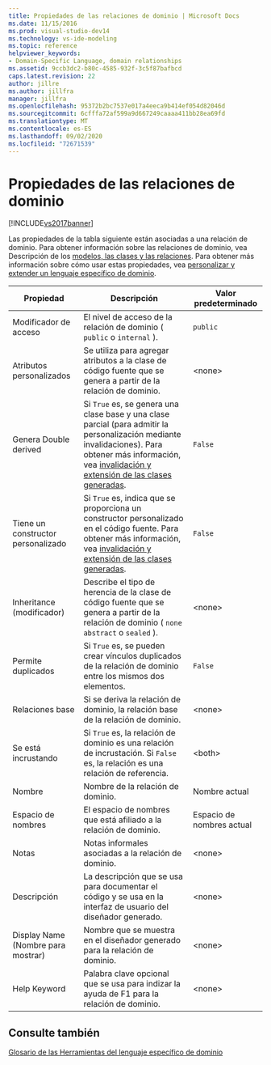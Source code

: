 ```yaml
---
title: Propiedades de las relaciones de dominio | Microsoft Docs
ms.date: 11/15/2016
ms.prod: visual-studio-dev14
ms.technology: vs-ide-modeling
ms.topic: reference
helpviewer_keywords:
- Domain-Specific Language, domain relationships
ms.assetid: 9ccb3dc2-b80c-4585-932f-3c5f87bafbcd
caps.latest.revision: 22
author: jillre
ms.author: jillfra
manager: jillfra
ms.openlocfilehash: 95372b2bc7537e017a4eeca9b414ef054d82046d
ms.sourcegitcommit: 6cfffa72af599a9d667249caaaa411bb28ea69fd
ms.translationtype: MT
ms.contentlocale: es-ES
ms.lasthandoff: 09/02/2020
ms.locfileid: "72671539"
---
```

# <a name="properties-of-domain-relationships"></a>Propiedades de las relaciones de dominio
[!INCLUDE[vs2017banner](../includes/vs2017banner.md)]

Las propiedades de la tabla siguiente están asociadas a una relación de dominio. Para obtener información sobre las relaciones de dominio, vea Descripción de los [modelos, las clases y las relaciones](../modeling/understanding-models-classes-and-relationships.md). Para obtener más información sobre cómo usar estas propiedades, vea [personalizar y extender un lenguaje específico de dominio](../modeling/customizing-and-extending-a-domain-specific-language.md).

|Propiedad|Descripción|Valor predeterminado|
|--------------|-----------------|-------------|
|Modificador de acceso|El nivel de acceso de la relación de dominio ( `public` o `internal` ).|`public`|
|Atributos personalizados|Se utiliza para agregar atributos a la clase de código fuente que se genera a partir de la relación de dominio.|\<none>|
|Genera Double derived|Si `True` es, se genera una clase base y una clase parcial (para admitir la personalización mediante invalidaciones). Para obtener más información, vea [invalidación y extensión de las clases generadas](../modeling/overriding-and-extending-the-generated-classes.md).|`False`|
|Tiene un constructor personalizado|Si `True` es, indica que se proporciona un constructor personalizado en el código fuente. Para obtener más información, vea [invalidación y extensión de las clases generadas](../modeling/overriding-and-extending-the-generated-classes.md).|`False`|
|Inheritance (modificador)|Describe el tipo de herencia de la clase de código fuente que se genera a partir de la relación de dominio ( `none` `abstract` o `sealed` ).|\<none>|
|Permite duplicados|Si `True` es, se pueden crear vínculos duplicados de la relación de dominio entre los mismos dos elementos.|`False`|
|Relaciones base|Si se deriva la relación de dominio, la relación base de la relación de dominio.|\<none>|
|Se está incrustando|Si `True` es, la relación de dominio es una relación de incrustación. Si `False` es, la relación es una relación de referencia.|\<both>|
|Nombre|Nombre de la relación de dominio.|Nombre actual|
|Espacio de nombres|El espacio de nombres que está afiliado a la relación de dominio.|Espacio de nombres actual|
|Notas|Notas informales asociadas a la relación de dominio.|\<none>|
|Descripción|La descripción que se usa para documentar el código y se usa en la interfaz de usuario del diseñador generado.|\<none>|
|Display Name (Nombre para mostrar)|Nombre que se muestra en el diseñador generado para la relación de dominio.|\<none>|
|Help Keyword|Palabra clave opcional que se usa para indizar la ayuda de F1 para la relación de dominio.|\<none>|

## <a name="see-also"></a>Consulte también
 [Glosario de las Herramientas del lenguaje específico de dominio](https://msdn.microsoft.com/ca5e84cb-a315-465c-be24-76aa3df276aa)
